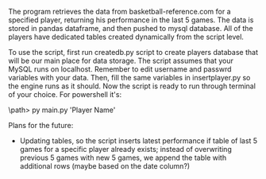 The program retrieves the data from basketball-reference.com for a specified player, returning his performance in the last 5 games.
The data is stored in pandas dataframe, and then pushed to mysql database. All of the players have dedicated tables created dynamically from the script level.

To use the script, first run createdb.py script to create players database that will be our main place for data storage. The script assumes that your MySQL runs on localhost. Remember to edit username and passwrd variables with your data. Then, fill the same variables in insertplayer.py so the engine runs as it should. Now the script is ready to run through terminal of your choice. For powershell it's:

\path\> py main.py 'Player Name'

Plans for the future:
  - Updating tables, so the script inserts latest performance if table of last 5 games for a specific player already exists; instead of overwriting previous 5 games with new 5 games, we append the table with additional rows (maybe based on the date column?)
